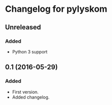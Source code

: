 # Changelog for pylyskom

## Unreleased

### Added

- Python 3 support


## 0.1 (2016-05-29)

### Added

- First version.
- Added changelog.
